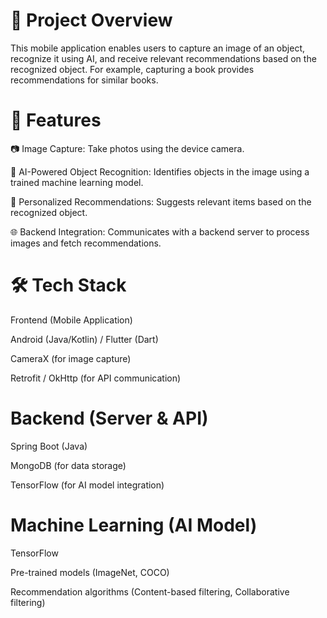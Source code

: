 # 📌 Project Overview

This mobile application enables users to capture an image of an object, recognize it using AI, and receive relevant recommendations based on the recognized object. For example, capturing a book provides recommendations for similar books.

# 🚀 Features

📷 Image Capture: Take photos using the device camera.

🧠 AI-Powered Object Recognition: Identifies objects in the image using a trained machine learning model.

🎯 Personalized Recommendations: Suggests relevant items based on the recognized object.

🌐 Backend Integration: Communicates with a backend server to process images and fetch recommendations.

# 🛠️ Tech Stack

Frontend (Mobile Application)

Android (Java/Kotlin) / Flutter (Dart)

CameraX (for image capture)

Retrofit / OkHttp (for API communication)

# Backend (Server & API)

Spring Boot (Java)

MongoDB (for data storage)

TensorFlow  (for AI model integration)

# Machine Learning (AI Model)

TensorFlow

Pre-trained models (ImageNet, COCO) 

Recommendation algorithms (Content-based filtering, Collaborative filtering)

